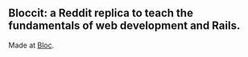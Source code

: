 ## Bloccit: a Reddit replica to teach the fundamentals of web development and Rails.
 
 Made at [Bloc](http://bloc.io).
